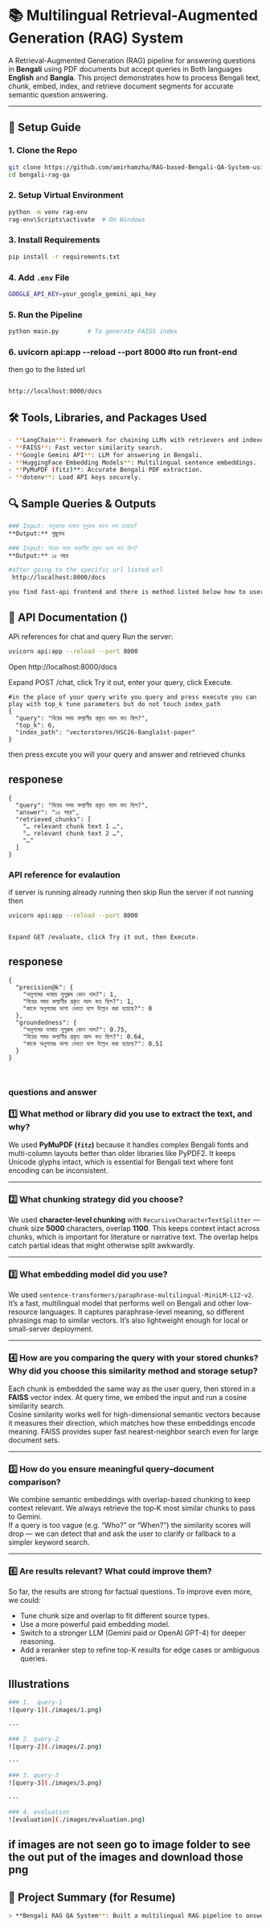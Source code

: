 
# 📚 Multilingual Retrieval-Augmented Generation (RAG) System


A Retrieval-Augmented Generation (RAG) pipeline for answering questions in **Bengali**  using PDF documents  but accept queries in Both languages **English** and  **Bangla**. This project demonstrates how to process Bengali text, chunk, embed, index, and retrieve document segments for accurate semantic question answering.

---

## 🚀 Setup Guide

### 1. Clone the Repo
```bash
git clone https://github.com/amirhamzha/RAG-based-Bengali-QA-System-using-Gemini-FAISS.git
cd bengali-rag-qa
```

### 2. Setup Virtual Environment
```bash
python -m venv rag-env
rag-env\Scripts\activate  # On Windows
```

### 3. Install Requirements
```bash
pip install -r requirements.txt
```

### 4. Add `.env` File
```bash
GOOGLE_API_KEY=your_google_gemini_api_key
```

### 5. Run the Pipeline
```bash
python main.py        # To generate FAISS index
```
### 6. uvicorn api:app --reload --port 8000   #to run front-end
then go to the listed url 

```bash

http://localhost:8000/docs
```



## 🛠️ Tools, Libraries, and Packages Used
```bash
- **LangChain**: Framework for chaining LLMs with retrievers and indexes.
- **FAISS**: Fast vector similarity search.
- **Google Gemini API**: LLM for answering in Bengali.
- **HuggingFace Embedding Models**: Multilingual sentence embeddings.
- **PyMuPDF (fitz)**: Accurate Bengali PDF extraction.
- **dotenv**: Load API keys securely.
```

## 🔍 Sample Queries & Outputs
```bash
### Input: অনুপমের ভাষায় সুপুরুষ কাকে বলা হয়েছে?
**Output:** শুম্ভুনাথ

### Input: বিয়ের সময় কল্যাণীর প্রকৃত বয়স কত ছিল?
**Output:** ১৫ বছর

#after going to the specific url listed url 
 http://localhost:8000/docs

you find fast-api frontend and there is method listed below how to user input 

```




## 📖 API Documentation ()

APi references for chat and query
Run the server:
```bash
uvicorn api:app --reload --port 8000
```

Open http://localhost:8000/docs

Expand POST /chat, click Try it out, enter your query, click Execute.

```
#in the place of your query write you query and press execute you can play with top_k tune parameters but do not touch index_path
{
  "query": "বিয়ের সময় কল্যাণীর প্রকৃত বয়স কত ছিল?",
  "top_k": 6,
  "index_path": "vectorstores/HSC26-Bangla1st-paper"
}

```
then press excute you will your query and answer and retrieved chunks


##  responese 
```
{
  "query": "বিয়ের সময় কল্যাণীর প্রকৃত বয়স কত ছিল?",
  "answer": "১৫ বছর",
  "retrieved_chunks": [
    "… relevant chunk text 1 …",
    "… relevant chunk text 2 …",
    "…"
  ]
}

```

### API reference for evalaution

if server is running already running then skip  Run the server
if not running then 


```bash
uvicorn api:app --reload --port 8000
```

```Open http://localhost:8000/docs

Expand GET /evaluate, click Try it out, then Execute.
```
##  responese 
```
{
  "precision@k": {
    "অনুপমের ভাষায় সুপুরুষ কোন নাম?": 1,
    "বিয়ের সময় কল্যাণীর প্রকৃত বয়স কত ছিল?": 1,
    "কাকে অনুপমের ভাগ্য দেবতা বলে উল্লেখ করা হয়েছে?": 0
  },
  "groundedness": {
    "অনুপমের ভাষায় সুপুরুষ কোন নাম?": 0.75,
    "বিয়ের সময় কল্যাণীর প্রকৃত বয়স কত ছিল?": 0.64,
    "কাকে অনুপমের ভাগ্য দেবতা বলে উল্লেখ করা হয়েছে?": 0.51
  }
}



``` 
### questions and answer

### 1️⃣ What method or library did you use to extract the text, and why?
We used **PyMuPDF (`fitz`)** because it handles complex Bengali fonts and multi-column layouts better than older libraries like PyPDF2. It keeps Unicode glyphs intact, which is essential for Bengali text where font encoding can be inconsistent.

---

### 2️⃣ What chunking strategy did you choose?
We used **character-level chunking** with `RecursiveCharacterTextSplitter` — chunk size **5000** characters, overlap **1100**. This keeps context intact across chunks, which is important for literature or narrative text. The overlap helps catch partial ideas that might otherwise split awkwardly.

---

### 3️⃣ What embedding model did you use?
We used `sentence-transformers/paraphrase-multilingual-MiniLM-L12-v2`. It’s a fast, multilingual model that performs well on Bengali and other low-resource languages. It captures paraphrase-level meaning, so different phrasings map to similar vectors. It’s also lightweight enough for local or small-server deployment.

---

### 4️⃣ How are you comparing the query with your stored chunks? Why did you choose this similarity method and storage setup?
Each chunk is embedded the same way as the user query, then stored in a **FAISS** vector index. At query time, we embed the input and run a cosine similarity search.  
Cosine similarity works well for high-dimensional semantic vectors because it measures their direction, which matches how these embeddings encode meaning. FAISS provides super fast nearest-neighbor search even for large document sets.

---

### 5️⃣ How do you ensure meaningful query–document comparison?
We combine semantic embeddings with overlap-based chunking to keep context relevant. We always retrieve the top‑K most similar chunks to pass to Gemini.  
If a query is too vague (e.g. “Who?” or “When?”) the similarity scores will drop — we can detect that and ask the user to clarify or fallback to a simpler keyword search.

---

### 6️⃣ Are results relevant? What could improve them?
So far, the results are strong for factual questions. To improve even more, we could:  
- Tune chunk size and overlap to fit different source types.  
- Use a more powerful paid embedding model.  
- Switch to a stronger LLM (Gemini paid or OpenAI GPT-4) for deeper reasoning.  
- Add a reranker step to refine top-K results for edge cases or ambiguous queries.







## Illustrations
```bash
### 1.  query-1
![query-1](./images/1.png)

---

### 2. query-2 
![query-2](./images/2.png)

---

### 3. query-3  
![query-3](./images/3.png)

---

### 4. evaluation  
![evaluation](./images/evaluation.png)

```

## if images are not seen go to image folder to see the out put of the images  and download those png

## 📌 Project Summary (for Resume)
```bash
> **Bengali RAG QA System**: Built a multilingual RAG pipeline to answer factual questions from Bengali literature using Gemini and HuggingFace embeddings. PDF to FAISS indexing, retrieval + LLM-based response. Used in education/NLP domains.

```



